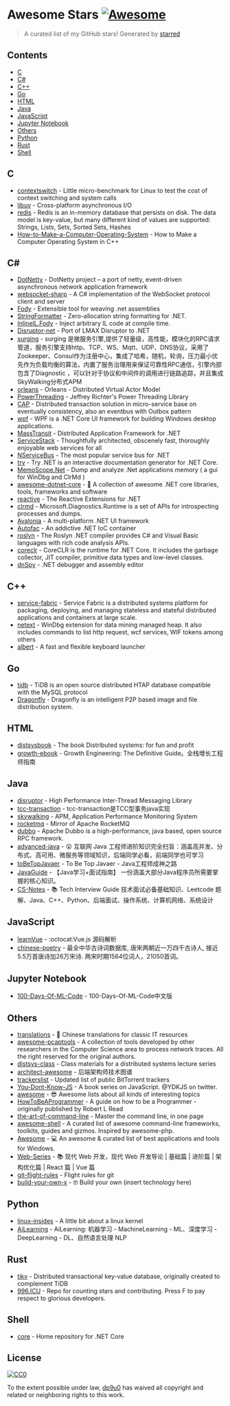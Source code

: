 # Awesome Stars [![Awesome](https://cdn.rawgit.com/sindresorhus/awesome/d7305f38d29fed78fa85652e3a63e154dd8e8829/media/badge.svg)](https://github.com/sindresorhus/awesome)

> A curated list of my GitHub stars!  Generated by [starred](https://github.com/maguowei/starred)


## Contents

  - [C](#c)
  - [C#](#c#)
  - [C++](#c++)
  - [Go](#go)
  - [HTML](#html)
  - [Java](#java)
  - [JavaScript](#javascript)
  - [Jupyter Notebook](#jupyter-notebook)
  - [Others](#others)
  - [Python](#python)
  - [Rust](#rust)
  - [Shell](#shell)

## C 

- [contextswitch](https://github.com/tsuna/contextswitch) - Little micro-benchmark for Linux to test the cost of context switching and system calls
- [libuv](https://github.com/libuv/libuv) - Cross-platform asynchronous I/O
- [redis](https://github.com/microsoftarchive/redis) - Redis is an in-memory database that persists on disk. The data model is key-value, but many different kind of values are supported: Strings, Lists, Sets, Sorted Sets, Hashes
- [How-to-Make-a-Computer-Operating-System](https://github.com/SamyPesse/How-to-Make-a-Computer-Operating-System) - How to Make a Computer Operating System in C++

## C# # 

- [DotNetty](https://github.com/Azure/DotNetty) - DotNetty project – a port of netty, event-driven asynchronous network application framework
- [websocket-sharp](https://github.com/sta/websocket-sharp) - A C# implementation of the WebSocket protocol client and server
- [Fody](https://github.com/Fody/Fody) - Extensible tool for weaving .net assemblies
- [StringFormatter](https://github.com/MikePopoloski/StringFormatter) - Zero-allocation string formatting for .NET.
- [InlineIL.Fody](https://github.com/ltrzesniewski/InlineIL.Fody) - Inject arbitrary IL code at compile time.
- [Disruptor-net](https://github.com/disruptor-net/Disruptor-net) - Port of LMAX Disruptor to .NET
- [surging](https://github.com/dotnetcore/surging) - surging 是微服务引擎,提供了轻量级，高性能，模块化的RPC请求管道，服务引擎支持http、TCP、WS、Mqtt、UDP、DNS协议，采用了Zookeeper、Consul作为注册中心，集成了哈希，随机，轮询，压力最小优先作为负载均衡的算法，内置了服务治理用来保证可靠性RPC通信，引擎内部包含了Diagnostic ，可以针对于协议和中间件的调用进行链路追踪，并且集成SkyWalking分布式APM
- [orleans](https://github.com/dotnet/orleans) - Orleans - Distributed Virtual Actor Model
- [PowerThreading](https://github.com/Wintellect/PowerThreading) - Jeffrey Richter's Power Threading Library
- [CAP](https://github.com/dotnetcore/CAP) - Distributed transaction solution in micro-service base on eventually consistency, also an eventbus with Outbox pattern
- [wpf](https://github.com/dotnet/wpf) - WPF is a .NET Core UI framework for building Windows desktop applications.
- [MassTransit](https://github.com/MassTransit/MassTransit) - Distributed Application Framework for .NET
- [ServiceStack](https://github.com/ServiceStack/ServiceStack) - Thoughtfully architected, obscenely fast, thoroughly enjoyable web services for all
- [NServiceBus](https://github.com/Particular/NServiceBus) - The most popular service bus for .NET
- [try](https://github.com/dotnet/try) - Try .NET is an interactive documentation generator for .NET Core.
- [MemoScope.Net](https://github.com/fremag/MemoScope.Net) - Dump and analyze .Net applications memory ( a gui for WinDbg and ClrMd )
- [awesome-dotnet-core](https://github.com/thangchung/awesome-dotnet-core) - :honeybee: A collection of awesome .NET core libraries, tools, frameworks and software
- [reactive](https://github.com/dotnet/reactive) - The Reactive Extensions for .NET
- [clrmd](https://github.com/microsoft/clrmd) - Microsoft.Diagnostics.Runtime is a set of APIs for introspecting processes and dumps.
- [Avalonia](https://github.com/AvaloniaUI/Avalonia) - A multi-platform .NET UI framework
- [Autofac](https://github.com/autofac/Autofac) - An addictive .NET IoC container
- [roslyn](https://github.com/dotnet/roslyn) - The Roslyn .NET compiler provides C# and Visual Basic languages with rich code analysis APIs.
- [coreclr](https://github.com/dotnet/coreclr) - CoreCLR is the runtime for .NET Core. It includes the garbage collector, JIT compiler, primitive data types and low-level classes.
- [dnSpy](https://github.com/0xd4d/dnSpy) - .NET debugger and assembly editor

## C++ 

- [service-fabric](https://github.com/microsoft/service-fabric) - Service Fabric is a distributed systems platform for packaging, deploying, and managing stateless and stateful distributed applications and containers at large scale.
- [netext](https://github.com/rodneyviana/netext) - WinDbg extension for data mining managed heap. It also includes commands to list http request, wcf services, WIF tokens among others
- [albert](https://github.com/albertlauncher/albert) - A fast and flexible keyboard launcher

## Go 

- [tidb](https://github.com/pingcap/tidb) - TiDB is an open source distributed HTAP database compatible with the MySQL protocol
- [Dragonfly](https://github.com/dragonflyoss/Dragonfly) - Dragonfly is an intelligent P2P based image and file distribution system.

## HTML 

- [distsysbook](https://github.com/mixu/distsysbook) - The book Distributed systems: for fun and profit
- [growth-ebook](https://github.com/phodal/growth-ebook) - Growth Engineering: The Definitive Guide。全栈增长工程师指南

## Java 

- [disruptor](https://github.com/LMAX-Exchange/disruptor) - High Performance Inter-Thread Messaging Library
- [tcc-transaction](https://github.com/changmingxie/tcc-transaction) - tcc-transaction是TCC型事务java实现
- [skywalking](https://github.com/apache/skywalking) - APM, Application Performance Monitoring System
- [rocketmq](https://github.com/apache/rocketmq) - Mirror of Apache RocketMQ
- [dubbo](https://github.com/apache/dubbo) - Apache Dubbo is a high-performance, java based, open source RPC framework.
- [advanced-java](https://github.com/doocs/advanced-java) - 😮 互联网 Java 工程师进阶知识完全扫盲：涵盖高并发、分布式、高可用、微服务等领域知识，后端同学必看，前端同学也可学习
- [toBeTopJavaer](https://github.com/hollischuang/toBeTopJavaer) - To Be Top Javaer - Java工程师成神之路
- [JavaGuide](https://github.com/Snailclimb/JavaGuide) - 【Java学习+面试指南】 一份涵盖大部分Java程序员所需要掌握的核心知识。
- [CS-Notes](https://github.com/CyC2018/CS-Notes) - :books: Tech Interview Guide 技术面试必备基础知识、Leetcode 题解、Java、C++、Python、后端面试、操作系统、计算机网络、系统设计

## JavaScript 

- [learnVue](https://github.com/answershuto/learnVue) - :octocat:Vue.js 源码解析
- [chinese-poetry](https://github.com/chinese-poetry/chinese-poetry) - 最全中华古诗词数据库,  唐宋两朝近一万四千古诗人,  接近5.5万首唐诗加26万宋诗.  两宋时期1564位词人，21050首词。

## Jupyter Notebook 

- [100-Days-Of-ML-Code](https://github.com/MLEveryday/100-Days-Of-ML-Code) - 100-Days-Of-ML-Code中文版

## Others 

- [translations](https://github.com/oldratlee/translations) - 🐼 Chinese translations for classic IT resources
- [awesome-pcaptools](https://github.com/caesar0301/awesome-pcaptools) - A collection of tools developed by other researchers in the Computer Science area to process network traces. All the right reserved for the original authors.
- [distsys-class](https://github.com/aphyr/distsys-class) - Class materials for a distributed systems lecture series
- [architect-awesome](https://github.com/xingshaocheng/architect-awesome) - 后端架构师技术图谱
- [trackerslist](https://github.com/ngosang/trackerslist) - Updated list of public BitTorrent trackers
- [You-Dont-Know-JS](https://github.com/getify/You-Dont-Know-JS) - A book series on JavaScript. @YDKJS on twitter.
- [awesome](https://github.com/sindresorhus/awesome) - 😎 Awesome lists about all kinds of interesting topics
- [HowToBeAProgrammer](https://github.com/braydie/HowToBeAProgrammer) - A guide on how to be a Programmer - originally published by Robert L Read
- [the-art-of-command-line](https://github.com/jlevy/the-art-of-command-line) - Master the command line, in one page
- [awesome-shell](https://github.com/alebcay/awesome-shell) - A curated list of awesome command-line frameworks, toolkits, guides and gizmos. Inspired by awesome-php.
- [Awesome](https://github.com/Awesome-Windows/Awesome) - :computer:  An awesome & curated list of best applications and tools for Windows.
- [Web-Series](https://github.com/wx-chevalier/Web-Series) - :books: 现代 Web 开发，现代 Web 开发导论 | 基础篇 | 进阶篇 | 架构优化篇 | React 篇 | Vue 篇
- [git-flight-rules](https://github.com/k88hudson/git-flight-rules) - Flight rules for git
- [build-your-own-x](https://github.com/danistefanovic/build-your-own-x) - 🤓 Build your own (insert technology here)

## Python 

- [linux-insides](https://github.com/0xAX/linux-insides) - A little bit about a linux kernel
- [AiLearning](https://github.com/apachecn/AiLearning) - AiLearning: 机器学习 - MachineLearning - ML、深度学习 - DeepLearning - DL、自然语言处理 NLP

## Rust 

- [tikv](https://github.com/tikv/tikv) - Distributed transactional key-value database, originally created to complement TiDB
- [996.ICU](https://github.com/996icu/996.ICU) - Repo for counting stars and contributing. Press F to pay respect to glorious developers.

## Shell 

- [core](https://github.com/dotnet/core) - Home repository for .NET Core


## License

[![CC0](http://mirrors.creativecommons.org/presskit/buttons/88x31/svg/cc-zero.svg)](https://creativecommons.org/publicdomain/zero/1.0/)

To the extent possible under law, [dp9u0](https://github.com/dp9u0) has waived all copyright and related or neighboring rights to this work.

